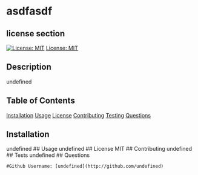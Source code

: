 # asdfasdf

  ## license section 
  [![License: MIT](https://img.shields.io/badge/License-MIT-yellow.svg)](https://opensource.org/licenses/MIT)
[License: MIT](https://opensource.org/licenses/MIT)

  ## Description
  undefined
  ## Table of Contents
  [Installation](#installation)
  [Usage](#usage)
  [License](#license)
  [Contributing](#contributing)
  [Testing](#tsets)
  [Questions](#questions)
  
  ## Installation
  undefined
    ## Usage
  undefined
    ## License
  MIT
    ## Contributing
  undefined
    ## Tests
  undefined
    ## Questions

    #Github Username: [undefined](http://github.com/undefined)

